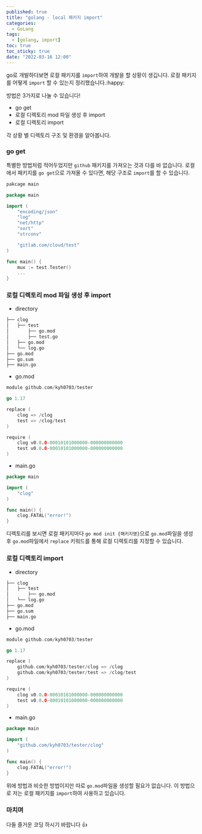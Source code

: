 ```yaml
---
published: true
title: "golang - local 패키지 import"
categories:
  - GoLang
tags:
  - [golang, import]
toc: true
toc_sticky: true
date: "2022-03-16 12:00"
---
```


go로 개발하다보면 로컬 패키지를 `import`하여 개발을 할 상황이 생깁니다. 로컬 패키지를 어떻게 `import` 할 수 있는지 정리했습니다.:happy:

방법은 3가지로 나눌 수 있습니다!

* go get
* 로컬 디렉토리 mod 파일 생성 후 import
* 로컬 디렉토리 import

각 상황 별 디렉토리 구조 및 환경을 알아봅니다.

### go get

특별한 방법처럼 적어두었지만 `github` 패키지를 가져오는 것과 다를 바 없습니다. 로컬에서 패키지를 `go get`으로 가져올 수 있다면, 해당 구조로 `import`를 할 수 있습니다. 

```go
pakcage main

package main

import (
	"encoding/json"
	"log"
	"net/http"
	"sort"
	"strconv"

    "gitlab.com/cloud/test"
)

func main() {
	mux := test.Tester()
    ...
}
```

### 로컬 디렉토리 mod 파일 생성 후 import

* directory

```bash
├── clog
│   ├── test
│       ├── go.mod
│       ├── test.go
│   ├── go.mod
│   └── log.go
├── go.mod
├── go.sum
├── main.go
```

* go.mod

```go
module github.com/kyh0703/tester

go 1.17

replace (
	clog => /clog
    test => /clog/test
)

require (
	clog v0.0.0-00010101000000-000000000000
  	test v0.0.0-00010101000000-000000000000
)
```

* main.go

```go
package main

import (
	"clog"
)

func main() {
    clog.FATAL("error!")
}
```

디렉토리를 보시면 로컬 패키지마다 `go mod init {패키지명}`으로 `go.mod`파일을 생성 후 `go.mod`파일에서 `replace` 키워드를 통해 로컬 디렉토리를 지정할 수 있습니다. 

### 로컬 디렉토리 import

* directory

```bash
├── clog
│   ├── test
│       ├── go.mod
│   └── log.go
├── go.mod
├── go.sum
├── main.go
```

* go.mod

```go
module github.com/kyh0703/tester

go 1.17

replace (
	github.com/kyh0703/tester/clog => /clog
    github.com/kyh0703/tester/test => /clog/test
)

require (
	clog v0.0.0-00010101000000-000000000000
  	test v0.0.0-00010101000000-000000000000
)
```

* main.go

```go
package main

import (
	"github.com/kyh0703/tester/clog"
)

func main() {
    clog.FATAL("error!")
}
```

위에 방법과 비슷한 방법이지만 따로 `go.mod`파일을 생성할 필요가 없습니다. 이 방법으로 저는 로컬 패키지를 `import`하여 사용하고 있습니다. 

### 마치며

다들 즐거운 코딩 하시기 바랍니다 👍
